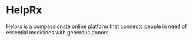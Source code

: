 # HelpRx
 Helprx is a compassionate online platform that connects people in need of essential medicines with generous donors.
